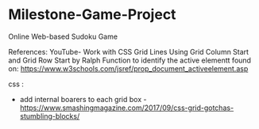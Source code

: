 # Milestone-Game-Project
 Online Web-based Sudoku Game


References:
YouTube- Work with CSS Grid Lines Using Grid Column Start and Grid Row Start by Ralph
Function to identify the active elementt found on:  https://www.w3schools.com/jsref/prop_document_activeelement.asp

css : 
 - add internal boarers to each grid box - https://www.smashingmagazine.com/2017/09/css-grid-gotchas-stumbling-blocks/

 